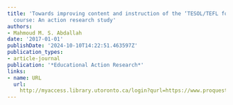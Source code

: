 ```yaml
---
title: 'Towards improving content and instruction of the ‘TESOL/TEFL for special needs’
  course: An action research study'
authors:
- Mahmoud M. S. Abdallah
date: '2017-01-01'
publishDate: '2024-10-10T14:22:51.463597Z'
publication_types:
- article-journal
publication: '*Educational Action Research*'
links:
- name: URL
  url: 
    http://myaccess.library.utoronto.ca/login?qurl=https://www.proquest.com/docview/1919435481?accountid=14771&bdid=38384&_bd=9bZaSamydOzluVosk3exPaQxLuI%3D
---
```

